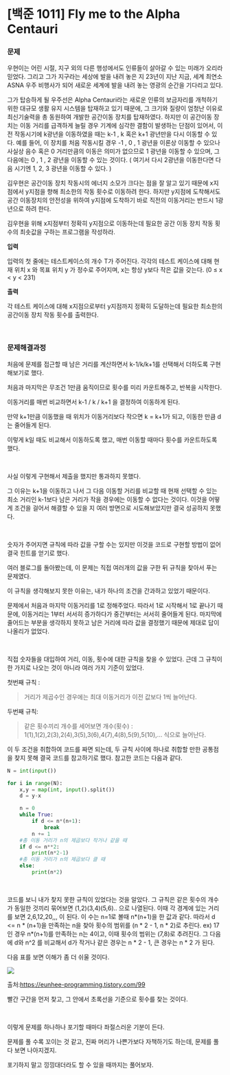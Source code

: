 # [백준 1011] Fly me to the Alpha Centauri

### 문제

우현이는 어린 시절, 지구 외의 다른 행성에서도 인류들이 살아갈 수 있는 미래가 오리라 믿었다. 그리고 그가 지구라는 세상에 발을 내려 놓은 지 23년이 지난 지금, 세계 최연소 ASNA 우주 비행사가 되어 새로운 세계에 발을 내려 놓는 영광의 순간을 기다리고 있다.

그가 탑승하게 될 우주선은 Alpha Centauri라는 새로운 인류의 보금자리를 개척하기 위한 대규모 생활 유지 시스템을 탑재하고 있기 때문에, 그 크기와 질량이 엄청난 이유로 최신기술력을 총 동원하여 개발한 공간이동 장치를 탑재하였다. 하지만 이 공간이동 장치는 이동 거리를 급격하게 늘릴 경우 기계에 심각한 결함이 발생하는 단점이 있어서, 이전 작동시기에 k광년을 이동하였을 때는 k-1 , k 혹은 k+1 광년만을 다시 이동할 수 있다. 예를 들어, 이 장치를 처음 작동시킬 경우 -1 , 0 , 1 광년을 이론상 이동할 수 있으나 사실상 음수 혹은 0 거리만큼의 이동은 의미가 없으므로 1 광년을 이동할 수 있으며, 그 다음에는 0 , 1 , 2 광년을 이동할 수 있는 것이다. ( 여기서 다시 2광년을 이동한다면 다음 시기엔 1, 2, 3 광년을 이동할 수 있다. )

김우현은 공간이동 장치 작동시의 에너지 소모가 크다는 점을 잘 알고 있기 때문에 x지점에서 y지점을 향해 최소한의 작동 횟수로 이동하려 한다. 하지만 y지점에 도착해서도 공간 이동장치의 안전성을 위하여 y지점에 도착하기 바로 직전의 이동거리는 반드시 1광년으로 하려 한다.

김우현을 위해 x지점부터 정확히 y지점으로 이동하는데 필요한 공간 이동 장치 작동 횟수의 최솟값을 구하는 프로그램을 작성하라.

**입력**

입력의 첫 줄에는 테스트케이스의 개수 T가 주어진다. 각각의 테스트 케이스에 대해 현재 위치 x 와 목표 위치 y 가 정수로 주어지며, x는 항상 y보다 작은 값을 갖는다. (0 ≤ x < y < 231)

**출력**

각 테스트 케이스에 대해 x지점으로부터 y지점까지 정확히 도달하는데 필요한 최소한의 공간이동 장치 작동 횟수를 출력한다.

</br>

### 문제해결과정

처음에 문제를 접근할 때 남은 거리를 계산하면서 k-1/k/k+1를 선택해서 더하도록 구현해보기로 했다.

처음과 마지막은 무조건 1만큼 움직이므로 횟수를 미리 카운트해주고,  반복을 시작한다.

이동거리를 매번 비교하면서 k-1 / k / k+1 을 결정하여 이동하게 된다.

만약 k+1만큼 이동했을 때 위치가 이동거리보다 작으면 k = k+1가 되고, 이동한 만큼 d는 줄어들게 된다.

이렇게 k일 때도 비교해서 이동하도록 했고, 매번 이동할 때마다 횟수를 카운트하도록 했다.

</br>

사실 이렇게 구현해서 제출을 했지만 통과하지 못했다.

그 이유는 k+1을 이동하고 나서 그 다음 이동할 거리를 비교할 때 현재 선택할 수 있는 최소 거리인 k-1보다 남은 거리가 작을 경우에는 이동할 수 없다는 것이다. 이것을 어떻게 조건을 걸어서 해결할 수 있을 지 여러 방면으로 시도해보았지만 결국 성공하지 못했다.

</br>

숫자가 주어지면 규칙에 따라 값을 구할 수는 있지만 이것을 코드로 구현할 방법이 없어 결국 힌트를 얻기로 했다.

여러 블로그를 돌아봤는데, 이 문제는 직접 여러개의 값을 구한 뒤 규칙을 찾아서 푸는 문제였다.

이 규칙을 생각해보지 못한 이유는, 내가 하나의 조건을 간과하고 있었기 때문이다.

문제에서 처음과 마지막 이동거리를 1로 정해주었다. 따라서 1로 시작해서 1로 끝나기 때문에, 이동거리는 1부터 서서히 증가하다가 중간부터는 서서히 줄어들게 된다. 마지막에 줄어드는 부분을 생각하지 못하고 남은 거리에 따라 값을 결정했기 때문에 제대로 답이 나올리가 없었다.

</br>

직접 숫자들을 대입하여 거리, 이동, 횟수에 대한 규칙을 찾을 수 있었다. 근데 그 규칙이 한 가지로 나오는 것이 아니라 여러 가지 기준이 있었다.

첫번째 규칙 : 

> 거리가 제곱수인 경우에는 최대 이동거리가 이전 값보다 1씩 늘어난다.

두번째 규칙:

> 같은 횟수끼리 개수를 세어보면 개수(횟수) : 1(1),1(2),2(3),2(4),3(5),3(6),4(7),4(8),5(9),5(10),... 식으로 늘어난다.

이 두 조건을 취합하여 코드를 짜면 되는데, 두 규칙 사이에 하나로 취합할 만한 공통점을 찾지 못해 결국 코드를 참고하기로 했다. 참고한 코드는 다음과 같다.

```python
N = int(input())

for i in range(N):
    x,y = map(int, input().split())
    d = y-x

    n = 0 
    while True: 
        if d <= n*(n+1): 
            break 
        n += 1 
    #총 이동 거리가 n의 제곱보다 작거나 같을 때 
    if d <= n**2: 
        print(n*2-1) 
    #총 이동 거리가 n의 제곱보다 클 때 
    else: 
        print(n*2)
```

</br>

코드를 보니 내가 찾지 못한 규칙이 있었다는 것을 알았다. 그 규칙은 같은 횟수의 개수가 동일한 것끼리 묶어보면 (1,2)(3,4)(5,6).. 으로 나열된다. 이때 각 경계에 있는 거리를 보면 2,6,12,20,,, 이 된다. 이 수는 n=1로 볼때 n*(n+1)을 한 값과 같다. 따라서 d <= n * (n+1)을 만족하는 n을 찾아 횟수의 범위를 (n * 2 - 1, n * 2)로 추린다. ex) 17인 경우 n*(n+1)를 만족하는 n는 4이고, 이때 횟수의 범위는 (7,8)로 추려진다. 그 다음에 d와 n^2 를 비교해서 d가 작거나 같은 경우는 n * 2 - 1, 큰 경우는 n * 2 가 된다.

다음 표를 보면 이해가 좀 더 쉬울 것이다.

![](../images/Untitled/rule.PNG)

출처:https://eunhee-programming.tistory.com/99

빨간 구간을 먼저 찾고, 그 안에서 초록선을 기준으로 횟수를 찾는 것이다.

</br>

이렇게 문제를 하나하나 포기할 때마다 좌절스러운 기분이 든다.

문제를 풀 수록 꼬이는 것 같고, 진짜 머리가 나쁜가보다 자책하기도 하는데, 문제를 풀다 보면 나아지겠지.

포기하지 말고 낑낑대더라도 할 수 있을 때까지는 풀어보자.

